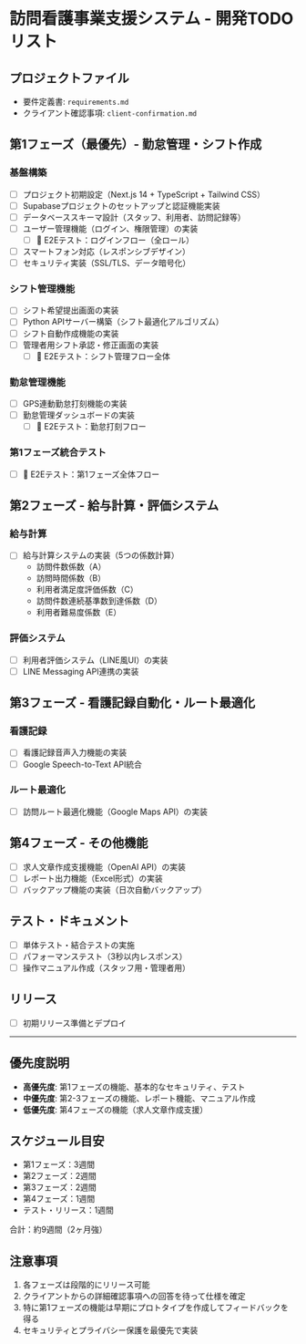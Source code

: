 # 訪問看護事業支援システム - 開発TODOリスト

## プロジェクトファイル
- 要件定義書: `requirements.md`
- クライアント確認事項: `client-confirmation.md`

## 第1フェーズ（最優先）- 勤怠管理・シフト作成
### 基盤構築
- [ ] プロジェクト初期設定（Next.js 14 + TypeScript + Tailwind CSS）
- [ ] Supabaseプロジェクトのセットアップと認証機能実装
- [ ] データベーススキーマ設計（スタッフ、利用者、訪問記録等）
- [ ] ユーザー管理機能（ログイン、権限管理）の実装
  - [ ] 🧪 E2Eテスト：ログインフロー（全ロール）
- [ ] スマートフォン対応（レスポンシブデザイン）
- [ ] セキュリティ実装（SSL/TLS、データ暗号化）

### シフト管理機能
- [ ] シフト希望提出画面の実装
- [ ] Python APIサーバー構築（シフト最適化アルゴリズム）
- [ ] シフト自動作成機能の実装
- [ ] 管理者用シフト承認・修正画面の実装
  - [ ] 🧪 E2Eテスト：シフト管理フロー全体

### 勤怠管理機能
- [ ] GPS連動勤怠打刻機能の実装
- [ ] 勤怠管理ダッシュボードの実装
  - [ ] 🧪 E2Eテスト：勤怠打刻フロー
  
### 第1フェーズ統合テスト
- [ ] 🧪 E2Eテスト：第1フェーズ全体フロー

## 第2フェーズ - 給与計算・評価システム
### 給与計算
- [ ] 給与計算システムの実装（5つの係数計算）
  - 訪問件数係数（A）
  - 訪問時間係数（B）
  - 利用者満足度評価係数（C）
  - 訪問件数連続基準数到達係数（D）
  - 利用者難易度係数（E）

### 評価システム
- [ ] 利用者評価システム（LINE風UI）の実装
- [ ] LINE Messaging API連携の実装

## 第3フェーズ - 看護記録自動化・ルート最適化
### 看護記録
- [ ] 看護記録音声入力機能の実装
- [ ] Google Speech-to-Text API統合

### ルート最適化
- [ ] 訪問ルート最適化機能（Google Maps API）の実装

## 第4フェーズ - その他機能
- [ ] 求人文章作成支援機能（OpenAI API）の実装
- [ ] レポート出力機能（Excel形式）の実装
- [ ] バックアップ機能の実装（日次自動バックアップ）

## テスト・ドキュメント
- [ ] 単体テスト・結合テストの実施
- [ ] パフォーマンステスト（3秒以内レスポンス）
- [ ] 操作マニュアル作成（スタッフ用・管理者用）

## リリース
- [ ] 初期リリース準備とデプロイ

---

## 優先度説明
- **高優先度**: 第1フェーズの機能、基本的なセキュリティ、テスト
- **中優先度**: 第2-3フェーズの機能、レポート機能、マニュアル作成
- **低優先度**: 第4フェーズの機能（求人文章作成支援）

## スケジュール目安
- 第1フェーズ：3週間
- 第2フェーズ：2週間
- 第3フェーズ：2週間
- 第4フェーズ：1週間
- テスト・リリース：1週間

合計：約9週間（2ヶ月強）

## 注意事項
1. 各フェーズは段階的にリリース可能
2. クライアントからの詳細確認事項への回答を待って仕様を確定
3. 特に第1フェーズの機能は早期にプロトタイプを作成してフィードバックを得る
4. セキュリティとプライバシー保護を最優先で実装